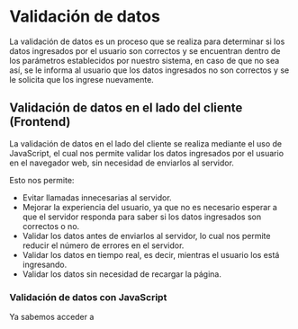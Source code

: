 # Validación de datos

La validación de datos es un proceso que se realiza para determinar si los datos ingresados por el usuario son correctos y se encuentran dentro de los parámetros establecidos por nuestro sistema, en caso de que no sea así, se le informa al usuario que los datos ingresados no son correctos y se le solicita que los ingrese nuevamente.

## Validación de datos en el lado del cliente (Frontend)

La validación de datos en el lado del cliente se realiza mediante el uso de JavaScript, el cual nos permite validar los datos ingresados por el usuario en el navegador web, sin necesidad de enviarlos al servidor.

Esto nos permite:

- Evitar llamadas innecesarias al servidor.
- Mejorar la experiencia del usuario, ya que no es necesario esperar a que el servidor responda para saber si los datos ingresados son correctos o no.
- Validar los datos antes de enviarlos al servidor, lo cual nos permite reducir el número de errores en el servidor.
- Validar los datos en tiempo real, es decir, mientras el usuario los está ingresando.
- Validar los datos sin necesidad de recargar la página.

### Validación de datos con JavaScript

Ya sabemos acceder a 